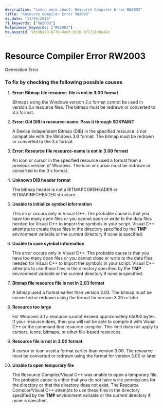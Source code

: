 ```yaml
---
description: "Learn more about: Resource Compiler Error RW2003"
title: "Resource Compiler Error RW2003"
ms.date: "11/04/2016"
f1_keywords: ["RW2003"]
helpviewer_keywords: ["RW2003"]
ms.assetid: 9dc0ba70-6776-4aef-b316-5f1711d8e42e
---
```

# Resource Compiler Error RW2003

Generation Error

### To fix by checking the following possible causes

1. **Error: Bitmap file resource-file is not in 3.00 format**

   Bitmaps using the Windows version 2.x format cannot be used in version 3.x resource files. The bitmap must be redrawn or converted to 3.x format.

1. **Error: Old DIB in resource-name. Pass it through SDKPAINT**

   A Device Independent Bitmap (DIB) in the specified resource is not compatible with the Windows 3.0 format. The bitmap must be redrawn or converted to the 3.x format.

1. **Error: Resource file resource-name is not in 3.00 format**

   An icon or cursor in the specified resource used a format from a previous version of Windows. The icon or cursor must be redrawn or converted to the 3.x format.

1. **Unknown DIB header format**

   The bitmap header is not a BITMAPCOREHEADER or BITMAPINFOHEADER structure.

1. **Unable to initialize symbol information**

   This error occurs only in Visual C++. The probable cause is that you have too many open files or you cannot open or write to the data files needed for Visual C++ to import the symbols in your script. Visual C++ attempts to create these files in the directory specified by the **TMP** environment variable or the current directory if none is specified.

1. **Unable to save symbol information**

   This error occurs only in Visual C++. The probable cause is that you have too many open files or you cannot close or write to the data files needed for Visual C++ to import the symbols in your script. Visual C++ attempts to use these files in the directory specified by the **TMP** environment variable or the current directory if none is specified.

1. **Bitmap file resource file is not in 2.03 format**

   A bitmap used a format earlier than version 2.03. The bitmap must be converted or redrawn using the format for version 3.00 or later.

1. **Resource too large**

   For Windows 3.1 a resource cannot exceed approximately 65000 bytes. If your resource does, then you will not be able to compile it with Visual C++ or the command-line resource compiler. This limit does not apply to cursors, icons, bitmaps, or other file-based resources.

1. **Resource file is not in 3.00 format**

   A cursor or icon used a format earlier than version 3.00. The resource must be converted or redrawn using the format for version 3.00 or later.

1. **Unable to open temporary file**

   The Resource Compiler/Visual C++ was unable to open a temporary file. The probable cause is either that you do not have write permissions for the directory or that the directory does not exist. The Resource Compiler/Visual C++ attempts to use these files in the directory specified by the **TMP** environment variable or the current directory if none is specified.
